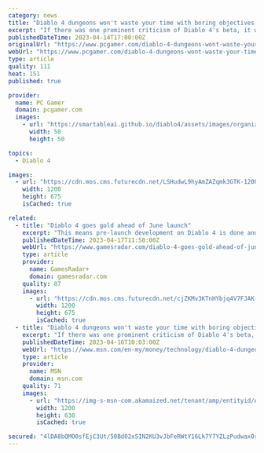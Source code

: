 ```yaml
---
category: news
title: "Diablo 4 dungeons won't waste your time with boring objectives and dead ends when it launches this June"
excerpt: "If there was one prominent criticism of Diablo 4's beta, it was the lack of dungeon variety and the monotony of the objectives within them. Blizzard published a blog post today that looks a lot like patch notes for Diablo 4's June 6 release."
publishedDateTime: 2023-04-14T17:00:00Z
originalUrl: "https://www.pcgamer.com/diablo-4-dungeons-wont-waste-your-time-with-boring-objectives-and-dead-ends-when-it-launches-this-june/"
webUrl: "https://www.pcgamer.com/diablo-4-dungeons-wont-waste-your-time-with-boring-objectives-and-dead-ends-when-it-launches-this-june/"
type: article
quality: 111
heat: 151
published: true

provider:
  name: PC Gamer
  domain: pcgamer.com
  images:
    - url: "https://smartableai.github.io/diablo4/assets/images/organizations/pcgamer.com-50x50.jpg"
      width: 50
      height: 50

topics:
  - Diablo 4

images:
  - url: "https://cdn.mos.cms.futurecdn.net/LSHudwL9hyAmZAZqmk3GTK-1200-80.jpg"
    width: 1200
    height: 675
    isCached: true

related:
  - title: "Diablo 4 goes gold ahead of June launch"
    excerpt: "This means pre-launch development on Diablo 4 is done and that Blizzard has deemed the game ready to ship on June 6. Why does it matter? Well, in a time when game delays have become the norm instead ..."
    publishedDateTime: 2023-04-17T11:58:00Z
    webUrl: "https://www.gamesradar.com/diablo-4-goes-gold-ahead-of-june-launch/"
    type: article
    provider:
      name: GamesRadar+
      domain: gamesradar.com
    quality: 87
    images:
      - url: "https://cdn.mos.cms.futurecdn.net/cjZKMv3KTnHYbjq4V7FJAK-1200-80.jpg"
        width: 1200
        height: 675
        isCached: true
  - title: "Diablo 4 dungeons won't waste your time with boring objectives and dead ends when it launches this June"
    excerpt: "If there was one prominent criticism of Diablo 4's beta, it was the lack of dungeon variety and the monotony of the objectives within them. Blizzard published a blog post today that looks a lot like ..."
    publishedDateTime: 2023-04-16T10:03:00Z
    webUrl: "https://www.msn.com/en-my/money/technology/diablo-4-dungeons-won-t-waste-your-time-with-boring-objectives-and-dead-ends-when-it-launches-this-june/ar-AA19SHdR"
    type: article
    provider:
      name: MSN
      domain: msn.com
    quality: 71
    images:
      - url: "https://img-s-msn-com.akamaized.net/tenant/amp/entityid/AA19T1eQ.img?h=630&w=1200&m=6&q=60&o=t&l=f&f=jpg"
        width: 1200
        height: 630
        isCached: true

secured: "4lDA8bQMO0sfEjC3Ut/50Bd02xSIN2KU3vJbFeRWtY16Lk7Y7YZLzPudwax0rfaeI/mcv05aZVb2aDNQI5DHOcEL3tPvetPR0CnBN2oHDhwmaV5KxoPNcTJ9g6vlxRW4pAJnFdB/0iTTGYe740aCAXQmqwao13+2ptyKv4bwpvOv7z3k9L86w5bfknwqybhZ88p/NpdPMPfrhmp9XJiaE17VHa8l+VdalOy2i+jzRhzV/uayRnI/F/NIHeUxgux4irYV4mmWq7n1jRQrXr4kDuCw/faayeOEBv6naHSFHVlWjGf2hFKU2SG4MojFKxaPVWWlTMBHRw/xcGkOuMfB70ZACVAdFX4geM8l92yNNlU=;CoCLkqGNnuSB18NzuhrMqg=="
---
```


